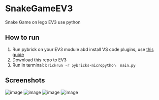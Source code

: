 # SnakeGameEV3
Snake Game on lego EV3 use python
## How to run
1. Run pybrick on your EV3 module abd install VS code plugins, use [this guide](https://pybricks.com/ev3-micropython/index.html)
2. Download this repo to EV3
3. Run in terminal: `brickrun -r pybricks-micropython  main.py` 
## Screenshots
![image](https://github.com/user-attachments/assets/082880a7-53c8-48af-a426-f4909b72a7b8)
![image](https://github.com/user-attachments/assets/c2e32bd4-d281-4130-915d-3874ae063682)
![image](https://github.com/user-attachments/assets/8550a61e-de0a-4efb-8c44-9d546a104d92)
![image](https://github.com/user-attachments/assets/3334abad-c15b-417f-a476-39920688bd58)




   
